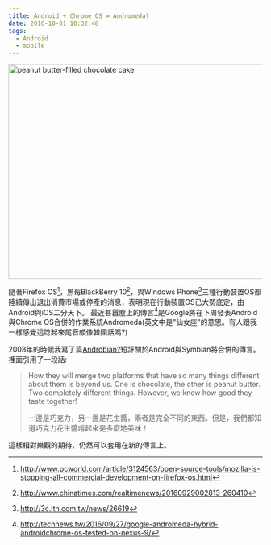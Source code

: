 ```yaml
---
title: Android + Chrome OS = Andromeda?
date: 2016-10-01 10:32:48
tags:
  - Android
  - mobile
---
```


<a data-flickr-embed="true"  href="https://www.flickr.com/photos/notahipster/4600503144/in/photostream/" title="peanut butter-filled chocolate cake"><img src="https://c1.staticflickr.com/2/1359/4600503144_8c91bce43c_z.jpg" width="640" height="426" alt="peanut butter-filled chocolate cake"></a>

隨著Firefox OS[^1]，黑莓BlackBerry 10[^2]，與Windows Phone[^3]三種行動裝置OS都陸續傳出退出消費市場或停產的消息，表明現在行動裝置OS已大勢底定，由Android與iOS二分天下。
最近甚囂塵上的傳言[^4]是Google將在下周發表Android與Chrome OS合併的作業系統Andromeda(英文中是"仙女座"的意思。有人跟我一樣感覺這唸起來尾音頗像韓國話嗎?)

2008年的時候我寫了篇[Androbian?](https://blog.gasolin.idv.tw/2008/07/26/Androbian/)短評關於Android與Symbian將合併的傳言。裡面引用了一段話:

> How they will merge two platforms that have so many things different about them is beyond us. 
> One is chocolate, the other is peanut butter. Two completely different things. However, we know how good they taste together!
> 
> 一邊是巧克力，另一邊是花生醬，兩者是完全不同的東西。但是，我們都知道巧克力花生醬嚐起來是多麼地美味！

這樣相對樂觀的期待，仍然可以套用在新的傳言上。

[^1]: http://www.pcworld.com/article/3124563/open-source-tools/mozilla-is-stopping-all-commercial-development-on-firefox-os.html
[^2]: http://www.chinatimes.com/realtimenews/20160929002813-260410
[^3]: http://3c.ltn.com.tw/news/26619
[^4]: http://technews.tw/2016/09/27/google-andromeda-hybrid-androidchrome-os-tested-on-nexus-9/
